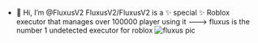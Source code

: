 - 👋 Hi, I’m @FluxusV2
FluxusV2/FluxusV2 is a ✨ special ✨ Roblox executor that manages over 100000 player using it 
--->
fluxus is the number 1 undetected executor for roblox
![fluxus pic](https://github.com/user-attachments/assets/b6b517e7-0f8f-4e56-8406-dda2a3d39e4c)
